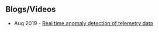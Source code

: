 ## Blogs/Videos
- Aug 2019 - [Real time anomaly detection of telemetry data](https://www.youtube.com/embed/syyiiOnsxRE?feature=oembed)